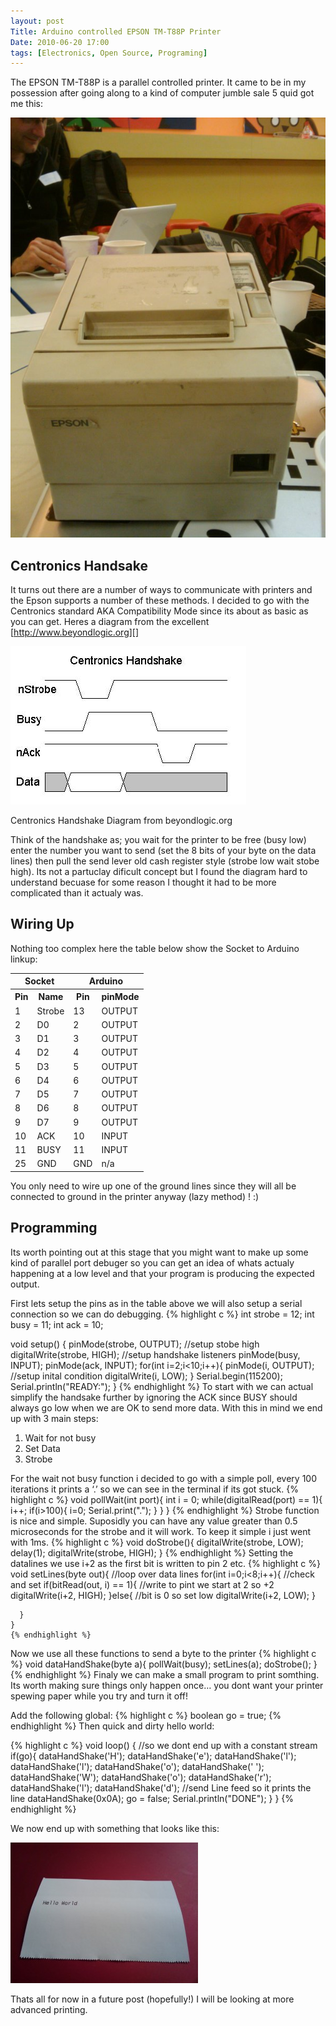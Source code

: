 ```yaml
---
layout: post
Title: Arduino controlled EPSON TM-T88P Printer
Date: 2010-06-20 17:00
tags: [Electronics, Open Source, Programing]
---
```


The EPSON TM-T88P is a parallel controlled printer. It came to be in my
possession after going along to a kind of computer jumble sale 5 quid got me this:

![Epson printer at #bcne3](/assets/epson.jpg)

## Centronics Handsake

It turns out there are a number of ways to communicate with printers and
the Epson supports a number of these methods. I decided to go with the
Centronics standard AKA Compatibility Mode since its about as basic as
you can get. Heres a diagram from the excellent
[http://www.beyondlogic.org][]

![parallel port handshake](/assets/parallelport_img_0.jpg)

Centronics Handshake Diagram from beyondlogic.org

Think of the handshake as; you wait for the printer to be free (busy
low) enter the number you want to send (set the 8 bits of your byte on
the data lines) then pull the send lever old cash register style
(strobe low wait stobe high). Its not a partuclay dificult concept but I
found the diagram hard to understand becuase for some reason I thought
it had to be more complicated than it actualy was.

## Wiring Up

Nothing too complex here the table below show the Socket to Arduino
linkup:

<table width="100%">
<tbody>
<tr>
<th colspan="2">
Socket

</th>
<th colspan="2">
Arduino

</th>
</tr>
<tr>
<th>
Pin

</th>
<th>
Name

</th>
<th>
Pin

</th>
<th>
pinMode

</th>
</tr>
<tr>
<td>
1

</td>
<td>
Strobe

</td>
<td>
13

</td>
<td>
OUTPUT

</td>
</tr>
<tr>
<td>
2

</td>
<td>
D0

</td>
<td>
2

</td>
<td>
OUTPUT

</td>
</tr>
<tr>
<td>
3

</td>
<td>
D1

</td>
<td>
3

</td>
<td>
OUTPUT

</td>
</tr>
<tr>
<td>
4

</td>
<td>
D2

</td>
<td>
4

</td>
<td>
OUTPUT

</td>
</tr>
<tr>
<td>
5

</td>
<td>
D3

</td>
<td>
5

</td>
<td>
OUTPUT

</td>
</tr>
<tr>
<td>
6

</td>
<td>
D4

</td>
<td>
6

</td>
<td>
OUTPUT

</td>
</tr>
<tr>
<td>
7

</td>
<td>
D5

</td>
<td>
7

</td>
<td>
OUTPUT

</td>
</tr>
<tr>
<td>
8

</td>
<td>
D6

</td>
<td>
8

</td>
<td>
OUTPUT

</td>
</tr>
<tr>
<td>
9

</td>
<td>
D7

</td>
<td>
9

</td>
<td>
OUTPUT

</td>
</tr>
<tr>
<td>
10

</td>
<td>
ACK

</td>
<td>
10

</td>
<td>
INPUT

</td>
</tr>
<tr>
<td>
11

</td>
<td>
BUSY

</td>
<td>
11

</td>
<td>
INPUT

</td>
</tr>
<tr>
<td>
25

</td>
<td>
GND

</td>
<td>
GND

</td>
<td>
n/a

</td>
</tr>
</tbody>
</table>
You only need to wire up one of the ground lines since they will all be
connected to ground in the printer anyway (lazy method) ! :)

## Programming

Its worth pointing out at this stage that you might want to make up some
kind of parallel port debuger so you can get an idea of whats actualy
happening at a low level and that your program is producing the expected
output.

First lets setup the pins as in the table above we will also setup a
serial connection so we can do debugging.
{% highlight c %}
int strobe = 12;
int busy = 11;
int ack = 10;

void setup() {
pinMode(strobe, OUTPUT);
//setup stobe high
digitalWrite(strobe, HIGH);
//setup handshake listeners
pinMode(busy, INPUT);
pinMode(ack, INPUT);
for(int i=2;i<10;i++){
pinMode(i, OUTPUT);
//setup inital condition
digitalWrite(i, LOW);
}
Serial.begin(115200);
Serial.println("READY:");
}
{% endhighlight %}
To start with we can actual simplify the handsake further by ignoring
the ACK since BUSY should always go low when we are OK to send more
data. With this in mind we end up with 3 main steps:

1.  Wait for not busy
2.  Set Data
3.  Strobe

For the wait not busy function i decided to go with a simple poll, every
100 iterations it prints a ‘.’ so we can see in the terminal if its got
stuck.
{% highlight c %}
void pollWait(int port){
int i = 0;
while(digitalRead(port) == 1){
i++;
if(i>100){
i=0;
Serial.print(".");
}
}
}
{% endhighlight %}
Strobe function is nice and simple. Suposidly you can have any value
greater than 0.5 microseconds for the strobe and it will work. To keep
it simple i just went with 1ms.
{% highlight c %}
void doStrobe(){
digitalWrite(strobe, LOW);
delay(1);
digitalWrite(strobe, HIGH);
}
{% endhighlight %}
Setting the datalines we use i+2 as the first bit is written to pin 2
etc.
{% highlight c %}
void setLines(byte out){
//loop over data lines
for(int i=0;i<8;i++){
//check and set
if(bitRead(out, i) == 1){
//write to pint we start at 2 so +2
digitalWrite(i+2, HIGH);
}else{
//bit is 0 so set low
digitalWrite(i+2, LOW);
}

      }
    }
    {% endhighlight %}

Now we use all these functions to send a byte to the printer
{% highlight c %}
void dataHandShake(byte a){
pollWait(busy);
setLines(a);
doStrobe();
}
{% endhighlight %}
Finaly we can make a small program to print somthing. Its worth making
sure things only happen once… you dont want your printer spewing paper
while you try and turn it off!

Add the following global:
{% highlight c %}
boolean go = true;
{% endhighlight %}
Then quick and dirty hello world:

{% highlight c %}
void loop()
{
//so we dont end up with a constant stream
if(go){
dataHandShake('H');
dataHandShake('e');
dataHandShake('l');
dataHandShake('l');
dataHandShake('o');
dataHandShake(' ');
dataHandShake('W');
dataHandShake('o');
dataHandShake('r');
dataHandShake('l');
dataHandShake('d');
//send Line feed so it prints the line
dataHandShake(0x0A);
go = false;
Serial.println("DONE");
}
}
{% endhighlight %}

We now end up with something that looks like this:

![Hello World!](/assets/hello-world.jpg)

Thats all for now in a future post (hopefully!) I will be looking at
more advanced printing.

[http://www.beyondlogic.org]: http://www.beyondlogic.org

